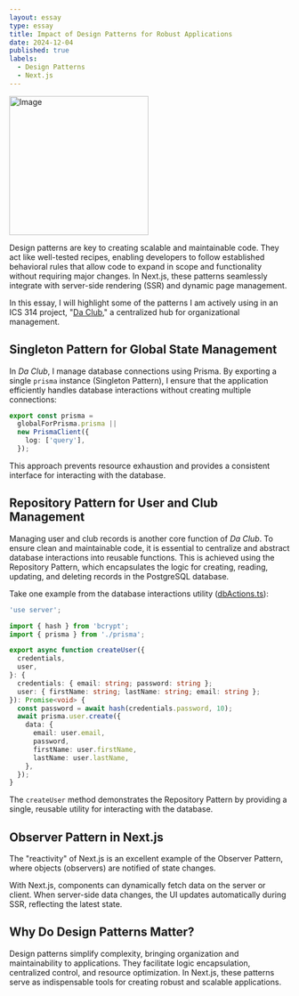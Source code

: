 ```yaml
---
layout: essay
type: essay
title: Impact of Design Patterns for Robust Applications
date: 2024-12-04
published: true
labels:
  - Design Patterns
  - Next.js
---
```


<img alt="Image" src="https://substackcdn.com/image/fetch/f_auto,q_auto:good,fl_progressive:steep/https%3A%2F%2Fsubstack-post-media.s3.amazonaws.com%2Fpublic%2Fimages%2Fa17a60bd-0ffc-437b-9553-70b7abc5bfd6_956x674.png" width=250px>

Design patterns are key to creating scalable and maintainable code. They act like well-tested recipes, enabling developers to follow established behavioral rules that allow code to expand in scope and functionality without requiring major changes. In Next.js, these patterns seamlessly integrate with server-side rendering (SSR) and dynamic page management.

In this essay, I will highlight some of the patterns I am actively using in an ICS 314 project, "[Da Club](https://ics-314-code-crew.github.io/)," a centralized hub for organizational management.

## Singleton Pattern for Global State Management

In *Da Club*, I manage database connections using Prisma. By exporting a single `prisma` instance (Singleton Pattern), I ensure that the application efficiently handles database interactions without creating multiple connections:

```typescript
export const prisma =
  globalForPrisma.prisma ||
  new PrismaClient({
    log: ['query'],
  });
```

This approach prevents resource exhaustion and provides a consistent interface for interacting with the database.

## Repository Pattern for User and Club Management

Managing user and club records is another core function of *Da Club*. To ensure clean and maintainable code, it is essential to centralize and abstract database interactions into reusable functions. This is achieved using the Repository Pattern, which encapsulates the logic for creating, reading, updating, and deleting records in the PostgreSQL database.

Take one example from the database interactions utility ([dbActions.ts](https://github.com/ics-314-code-crew/daclub/blob/main/src/lib/dbActions.ts)):

```typescript
'use server';

import { hash } from 'bcrypt';
import { prisma } from './prisma';

export async function createUser({
  credentials,
  user,
}: {
  credentials: { email: string; password: string };
  user: { firstName: string; lastName: string; email: string };
}): Promise<void> {
  const password = await hash(credentials.password, 10);
  await prisma.user.create({
    data: {
      email: user.email,
      password,
      firstName: user.firstName,
      lastName: user.lastName,
    },
  });
}
```

The `createUser` method demonstrates the Repository Pattern by providing a single, reusable utility for interacting with the database.

## Observer Pattern in Next.js

The "reactivity" of Next.js is an excellent example of the Observer Pattern, where objects (observers) are notified of state changes.

With Next.js, components can dynamically fetch data on the server or client. When server-side data changes, the UI updates automatically during SSR, reflecting the latest state.

## Why Do Design Patterns Matter?

Design patterns simplify complexity, bringing organization and maintainability to applications. They facilitate logic encapsulation, centralized control, and resource optimization. In Next.js, these patterns serve as indispensable tools for creating robust and scalable applications.
